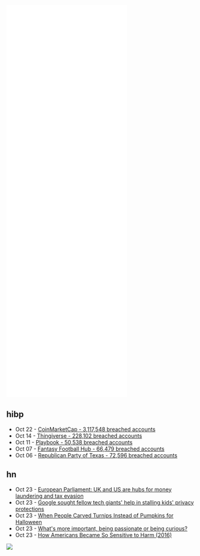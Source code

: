 ![Metrics](https://raw.githubusercontent.com/phixion/phixion/master/metrics.svg)

## hibp

<!--
for https://github.com/phixion/phixion/blob/main/.github/workflows/feeds.yml
-->
<!--START_SECTION:haveibeenpwnd-->
- Oct 22 - [CoinMarketCap - 3,117,548 breached accounts](https://haveibeenpwned.com/PwnedWebsites#CoinMarketCap)
- Oct 14 - [Thingiverse - 228,102 breached accounts](https://haveibeenpwned.com/PwnedWebsites#Thingiverse)
- Oct 11 - [Playbook - 50,538 breached accounts](https://haveibeenpwned.com/PwnedWebsites#Playbook)
- Oct 07 - [Fantasy Football Hub - 66,479 breached accounts](https://haveibeenpwned.com/PwnedWebsites#FantasyFootballHub)
- Oct 06 - [Republican Party of Texas - 72,596 breached accounts](https://haveibeenpwned.com/PwnedWebsites#RepublicanPartyOfTexas)
<!--END_SECTION:haveibeenpwnd-->

## hn

<!--
for https://github.com/phixion/phixion/blob/main/.github/workflows/feeds.yml
-->
<!--START_SECTION:hn-->
- Oct 23 - [European Parliament: UK and US are hubs for money laundering and tax evasion](https://www.brusselstimes.com/news/eu-affairs/190352/pandora-papers-european-parliament-describes-uk-and-us-as-global-hubs-for-money-laundering-and-tax-evasion/)
- Oct 23 - [Google sought fellow tech giants' help in stalling kids' privacy protections](https://www.politico.com/news/2021/10/22/google-kids-privacy-protections-tech-giants-516834)
- Oct 23 - [When People Carved Turnips Instead of Pumpkins for Halloween](https://www.smithsonianmag.com/smart-news/when-people-carved-turnips-instead-of-pumpkins-for-halloween-180978922/)
- Oct 23 - [What's more important, being passionate or being curious?](https://tinkeredthinking.com/index.php?id=22)
- Oct 23 - [How Americans Became So Sensitive to Harm (2016)](https://www.theatlantic.com/politics/archive/2016/04/concept-creep/477939/)
<!--END_SECTION:hn-->

<!--
for https://yhype.me
-->
![](https://hit.yhype.me/github/profile?user_id=13013670)
